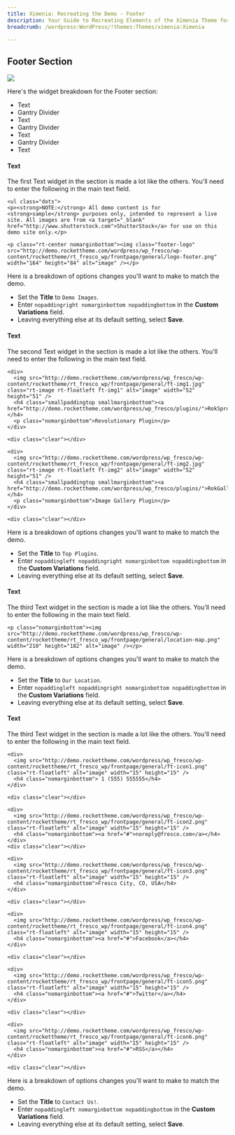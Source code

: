 ```yaml
---
title: Ximenia: Recreating the Demo - Footer
description: Your Guide to Recreating Elements of the Ximenia Theme for WordPress
breadcrumb: /wordpress:WordPress/!themes:Themes/ximenia:Ximenia

---
```


Footer Section
-----
![][demo1]

Here's the widget breakdown for the Footer section:

* Text
* Gantry Divider
* Text
* Gantry Divider
* Text
* Gantry Divider
* Text

#### Text

The first Text widget in the section is made a lot like the others. You'll need to enter the following in the main text field.

~~~
<ul class="dots">
<p><strong>NOTE:</strong> All demo content is for <strong>sample</strong> purposes only, intended to represent a live site. All images are from <a target="_blank" href="http://www.shutterstock.com">ShutterStock</a> for use on this demo site only.</p>

<p class="rt-center nomarginbottom"><img class="footer-logo" src="http://demo.rockettheme.com/wordpress/wp_fresco/wp-content/rockettheme/rt_fresco_wp/frontpage/general/logo-footer.png" width="164" height="84" alt="image" /></p>
~~~

Here is a breakdown of options changes you'll want to make to match the demo.

* Set the **Title** to `Demo Images`.
* Enter `nopaddingright nomarginbottom nopaddingbottom` in the **Custom Variations** field.
* Leaving everything else at its default setting, select **Save**.

#### Text

The second Text widget in the section is made a lot like the others. You'll need to enter the following in the main text field.

~~~
<div>
  <img src="http://demo.rockettheme.com/wordpress/wp_fresco/wp-content/rockettheme/rt_fresco_wp/frontpage/general/ft-img1.jpg" class="rt-image rt-floatleft ft-img1" alt="image" width="52" height="51" />
  <h4 class="smallpaddingtop smallmarginbottom"><a href="http://demo.rockettheme.com/wordpress/wp_fresco/plugins/">RokSprocket</a></h4>
  <p class="nomarginbottom">Revolutionary Plugin</p>
</div>

<div class="clear"></div>

<div>
  <img src="http://demo.rockettheme.com/wordpress/wp_fresco/wp-content/rockettheme/rt_fresco_wp/frontpage/general/ft-img2.jpg" class="rt-image rt-floatleft ft-img2" alt="image" width="52" height="51" />
  <h4 class="smallpaddingtop smallmarginbottom"><a href="http://demo.rockettheme.com/wordpress/wp_fresco/plugins/">RokGallery</a></h4>
  <p class="nomarginbottom">Image Gallery Plugin</p>
</div>

<div class="clear"></div>
~~~

Here is a breakdown of options changes you'll want to make to match the demo.

* Set the **Title** to `Top Plugins`.
* Enter `nopaddingleft nopaddingright nomarginbottom nopaddingbottom` in the **Custom Variations** field.
* Leaving everything else at its default setting, select **Save**.

#### Text
The third Text widget in the section is made a lot like the others. You'll need to enter the following in the main text field.

~~~
<p class="nomarginbottom"><img src="http://demo.rockettheme.com/wordpress/wp_fresco/wp-content/rockettheme/rt_fresco_wp/frontpage/general/location-map.png" width="210" height="182" alt="image" /></p>
~~~

Here is a breakdown of options changes you'll want to make to match the demo.

* Set the **Title** to `Our Location`.
* Enter `nopaddingleft nopaddingright nomarginbottom nopaddingbottom` in the **Custom Variations** field.
* Leaving everything else at its default setting, select **Save**.

#### Text
The third Text widget in the section is made a lot like the others. You'll need to enter the following in the main text field.

~~~
<div>
  <img src="http://demo.rockettheme.com/wordpress/wp_fresco/wp-content/rockettheme/rt_fresco_wp/frontpage/general/ft-icon1.png" class="rt-floatleft" alt="image" width="15" height="15" />
  <h4 class="nomarginbottom"> 1 (555) 555555</h4>
</div>

<div class="clear"></div>

<div>
  <img src="http://demo.rockettheme.com/wordpress/wp_fresco/wp-content/rockettheme/rt_fresco_wp/frontpage/general/ft-icon2.png" class="rt-floatleft" alt="image" width="15" height="15" />
  <h4 class="nomarginbottom"><a href="#">noreply@fresco.com</a></h4>
</div>
<div class="clear"></div>

<div>
  <img src="http://demo.rockettheme.com/wordpress/wp_fresco/wp-content/rockettheme/rt_fresco_wp/frontpage/general/ft-icon3.png" class="rt-floatleft" alt="image" width="15" height="15" />
  <h4 class="nomarginbottom">Fresco City, CO, USA</h4>
</div>

<div class="clear"></div>

<div>
  <img src="http://demo.rockettheme.com/wordpress/wp_fresco/wp-content/rockettheme/rt_fresco_wp/frontpage/general/ft-icon4.png" class="rt-floatleft" alt="image" width="15" height="15" />
  <h4 class="nomarginbottom"><a href="#">Facebook</a></h4>
</div>

<div class="clear"></div>

<div>
  <img src="http://demo.rockettheme.com/wordpress/wp_fresco/wp-content/rockettheme/rt_fresco_wp/frontpage/general/ft-icon5.png" class="rt-floatleft" alt="image" width="15" height="15" />
  <h4 class="nomarginbottom"><a href="#">Twitter</a></h4>
</div>

<div class="clear"></div>

<div>
  <img src="http://demo.rockettheme.com/wordpress/wp_fresco/wp-content/rockettheme/rt_fresco_wp/frontpage/general/ft-icon6.png" class="rt-floatleft" alt="image" width="15" height="15" />
  <h4 class="nomarginbottom"><a href="#">RSS</a></h4>
</div>

<div class="clear"></div>
~~~

Here is a breakdown of options changes you'll want to make to match the demo.

* Set the **Title** to `Contact Us!`.
* Enter `nopaddingleft nomarginbottom nopaddingbottom` in the **Custom Variations** field.
* Leaving everything else at its default setting, select **Save**.

[demo1]: assets/demo_14.jpeg
